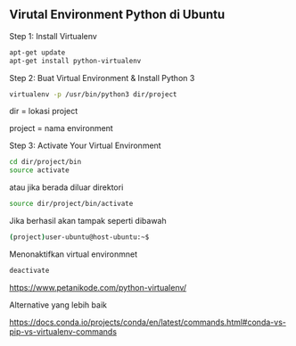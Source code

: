 ## Virutal Environment Python di Ubuntu

Step 1: Install Virtualenv
```sh
apt-get update
apt-get install python-virtualenv
```

Step 2: Buat Virtual Environment & Install Python 3

```sh
virtualenv -p /usr/bin/python3 dir/project
```

dir = lokasi project

project = nama environment

Step 3: Activate Your Virtual Environment

```sh
cd dir/project/bin
source activate
```

atau jika berada diluar direktori

```sh
source dir/project/bin/activate
```
Jika berhasil akan tampak seperti dibawah

```sh
(project)user-ubuntu@host-ubuntu:~$
```

Menonaktifkan virtual environmnet

```sh
deactivate
```

https://www.petanikode.com/python-virtualenv/

Alternative yang lebih baik 

https://docs.conda.io/projects/conda/en/latest/commands.html#conda-vs-pip-vs-virtualenv-commands
